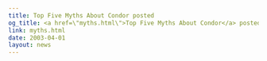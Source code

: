 ```yaml
---
title: Top Five Myths About Condor posted
og_title: <a href=\"myths.html\">Top Five Myths About Condor</a> posted.
link: myths.html
date: 2003-04-01
layout: news
---
```



